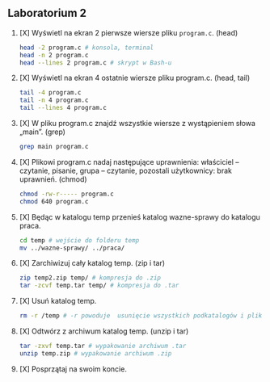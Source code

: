 ## Laboratorium 2

1. [X] Wyświetl na ekran 2 pierwsze wiersze pliku `program.c`. (head)

    ```sh
    head -2 program.c # konsola, terminal
    head -n 2 program.c
    head --lines 2 program.c # skrypt w Bash-u
    ```

1. [X] Wyświetl na ekran 4 ostatnie wiersze pliku program.c. (head, tail)

    ```sh
    tail -4 program.c
    tail -n 4 program.c
    tail --lines 4 program.c
    ```

1. [X] W pliku program.c znajdź wszystkie wiersze z wystąpieniem słowa „main”. (grep)

    ```sh
    grep main program.c
    ```

1. [X] Plikowi program.c nadaj następujące uprawnienia: właściciel – czytanie, pisanie, grupa – czytanie, pozostali użytkownicy: brak uprawnień. (chmod)

    ```sh
    chmod -rw-r----- program.c
    chmod 640 program.c
    ```

1. [X] Będąc w katalogu temp przenieś katalog wazne-sprawy do katalogu praca.

    ```sh
    cd temp # wejście do folderu temp
    mv ../wazne-sprawy/ ../praca/
    ```

1. [X] Zarchiwizuj cały katalog temp. (zip i tar)

    ```sh
    zip temp2.zip temp/ # kompresja do .zip
    tar -zcvf temp.tar temp/ # kompresja do .tar
    ```


1. [X] Usuń katalog temp.

    ```sh
    rm -r /temp # -r powoduje  usunięcie wszystkich podkatalogów i plików
    ```
1. [X] Odtwórz z archiwum katalog temp. (unzip i tar)

    ```sh
    tar -zxvf temp.tar # wypakowanie archiwum .tar
    unzip temp.zip # wypakowanie archiwum .zip
    ```
1. [X] Posprzątaj na swoim koncie.